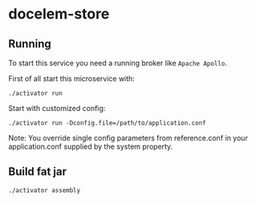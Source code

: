 # docelem-store

## Running

To start this service you need a running broker like `Apache Apollo`.

First of all start this microservice with:

    ./activator run

Start with customized config:

    ./activator run -Dconfig.file=/path/to/application.conf

Note: You override single config parameters from reference.conf
in your application.conf supplied by the system property.

## Build fat jar

    ./activator assembly
